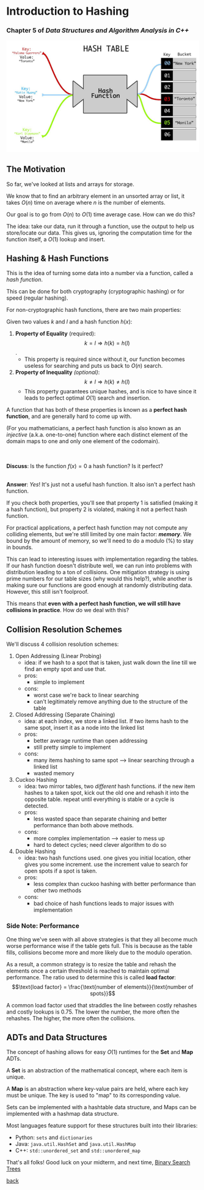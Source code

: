 # Introduction to Hashing
### Chapter 5 of _Data Structures and Algorithm Analysis in C++_

![hashtable](../images/hashtable.jpeg)

## The Motivation
So far, we've looked at lists and arrays for storage.

We know that to find an arbitrary element in an unsorted array or list, it takes $O(n)$ time on average where $n$ is the number of elements.

Our goal is to go from $O(n)$ to $O(1)$ time average case. How can we do this?

The idea: take our data, run it through a function, use the output to help us store/locate our data. This gives us, ignoring the computation time for the function itself, a $O(1)$ lookup and insert.

## Hashing & Hash Functions
This is the idea of turning some data into a number via a function, called a *hash function*.

This can be done for both cryptography (cryptographic hashing) or for speed (regular hashing).

For non-cryptographic hash functions, there are two main properties:

Given two values $k$ and $l$ and a hash function $h(x)$:
1. **Property of Equality** (required): $$k = l \Rightarrow h(k) = h(l)$$.
   * This property is required since without it, our function becomes useless for searching and puts us back to $O(n)$ search.
2. **Property of Inequality** *(optional)*: $$k \neq l \Rightarrow h(k) \neq h(l)$$
   * This property guarantees unique hashes, and is nice to have since it leads to perfect optimal $O(1)$ search and insertion.

A function that has both of these properties is known as a **perfect hash function**, and are generally hard to come up with. 

(For you mathematicians, a perfect hash function is also known as an *injective* (a.k.a. one-to-one) function where each distinct element of the domain maps to one and only one element of the codomain).

<br><br>
**Discuss**: Is the function $f(x) = 0$ a hash function? Is it perfect?
<br><br>

**Answer**: *Yes*! It's just not a useful hash function. It also isn't a perfect hash function.

If you check both properties, you'll see that property 1 is satisfied (making it a hash function), but property 2 is violated, making it not a perfect hash function.

For practical applications, a perfect hash function may not compute any colliding elements, but we're still limited by one main factor: **_memory_**. We bound by the amount of memory, so we'll need to do a modulo (%) to stay in bounds.

This can lead to interesting issues with implementation regarding the tables. If our hash function doesn't distribute well,
we can run into problems with distribution leading to a ton of collisions. One mitigation strategy is using prime numbers for our table sizes (why would this help?), while another is making sure our functions are good enough at randomly distributing data. However, this still isn't foolproof.

This means that **even with a perfect hash function, we will still have collisions in practice**. How do we deal with this?

## Collision Resolution Schemes

We'll discuss 4 collision resolution schemes:

1. Open Addressing (Linear Probing)
   * idea: if we hash to a spot that is taken, just walk down the line till we find an empty spot and use that.
   * pros:
     * simple to implement
   * cons:
     * worst case we're back to linear searching
     * can't legitimately remove anything due to the structure of the table
2. Closed Addressing (Separate Chaining)
   * idea: at each index, we store a linked list. If two items hash to the same spot, insert it as a node into the linked list
   * pros:
     * better average runtime than open addressing
     * still pretty simple to implement
   * cons:
     * many items hashing to same spot --> linear searching through a linked list
     * wasted memory
3. Cuckoo Hashing
   * idea: two mirror tables, two *different* hash functions. if the new item hashes to a taken spot, kick out the old one and rehash it into the opposite table. repeat until everything is stable or a cycle is detected.
   * pros:
     * less wasted space than separate chaining and better performance than both above methods.
   * cons:
     * more complex implementation --> easier to mess up
     * hard to detect cycles; need clever algorithm to do so
4. Double Hashing
   * idea: two hash functions used. one gives you initial location, other gives you some increment. use the increment value to search for open spots if a spot is taken.
   * pros:
     * less complex than cuckoo hashing with better performance than other two methods
   * cons:
     * bad choice of hash functions leads to major issues with implementation

### Side Note: Performance
One thing we've seen with all above strategies is that they all become much worse performance wise if the table gets full. This is because as the table fills, collisions become more and more likely due to the modulo operation.

As a result, a common strategy is to resize the table and rehash the elements once a certain threshold is reached to maintain optimal performance. The ratio used to determine this is called **load factor**: $$\text{load factor} = \frac{\text{number of elements}}{\text{number of spots}}$$

A common load factor used that straddles the line between costly rehashes and costly lookups is $0.75$. The lower the number, the more often the rehashes. The higher, the more often the collisions.

## ADTs and Data Structures
The concept of hashing allows for easy $O(1)$ runtimes for the **Set** and **Map** ADTs.

A **Set** is an abstraction of the mathematical concept, where each item is unique.

A **Map** is an abstraction where key-value pairs are held, where each key must be unique. The key is used to "map" to its corresponding value.

Sets can be implemented with a hashtable data structure, and Maps can be implemented with a hashmap data structure.

Most languages feature support for these structures built into their libraries:
* Python: `sets` and `dictionaries`
* Java: `java.util.HashSet` and `java.util.HashMap`
* C++: `std::unordered_set` and `std::unordered_map`


That's all folks! Good luck on your midterm, and next time, [Binary Search Trees](./Trees.md)

[back](../lectures.md)
